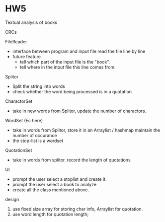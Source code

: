 # HW5
Textual analysis of books 

CRCs

FileReader
- interface between program and input file 
  read the file line by line 
- future feature 
    - tell which part of the input file is the "book".
    - tell where in the input file this line comes from.

Splitor
- Split the string into words
- check whether the word being processed is in a quotation

CharactorSet
- take in new words from Splitor, update the number of charactors.


WordSet (Ec here)
- take in words from Splitor, store it in an Arraylist / hashmap maintain the number of occurance
- the stop-list is a wordset

QuotationSet
- take in words from splitor. record the length of quotations

UI
- prompt the user select a stoplist and create it.
- prompt the user select a book to analyze  
- create all the class mentioned above.


design

1) use fixed size array for storing char info, Arraylist for quotation.
2) use word length for quotation length;
